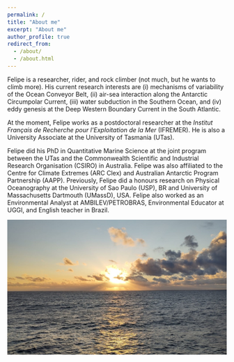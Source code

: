 ```yaml
---
permalink: /
title: "About me"
excerpt: "About me"
author_profile: true
redirect_from: 
  - /about/
  - /about.html
---
```


Felipe is a researcher, rider, and rock climber (not much, but he wants to climb more). 
His current research interests are (i) mechanisms of variability of the Ocean Conveyor Belt, (ii) air-sea interaction along the Antarctic Circumpolar Current, (iii) water subduction in the Southern Ocean, and (iv) eddy genesis at the Deep Western Boundary Current in the South Atlantic.

At the moment, Felipe works as a postdoctoral researcher at the _Institut Français de Recherche pour l'Exploitation de la Mer_ (IFREMER). He is also a University Associate at the University of Tasmania (UTas).

Felipe did his PhD in Quantitative Marine Science at the joint program between the UTas and the Commonwealth Scientific and Industrial Research Organisation (CSIRO) in Australia. Felipe was also affiliated to the Centre for Climate Extremes (ARC Clex) and Australian Antarctic Program Partnership (AAPP). Previously, Felipe did a honours research on Physical Oceanography at the University of Sao Paulo (USP), BR and University of Massachusetts Dartmouth (UMassD), USA. Felipe also worked as an Environmental Analyst at AMBILEV/PETROBRAS, Environmental Educator at UGGI, and English teacher in Brazil.

<img src='/images/SO_sunset2.jpeg'
     width  = '700px'
     height = 'auto' />
